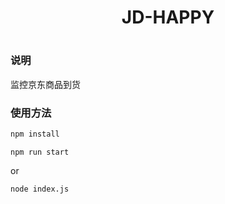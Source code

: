 <h1 align="center">JD-HAPPY<h1>

### 说明

监控京东商品到货

### 使用方法

```bash
npm install
```

```
npm run start
```

or

```
node index.js
```